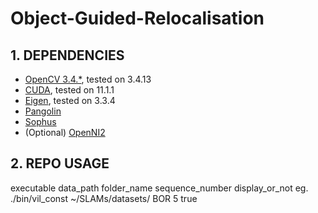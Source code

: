 Object-Guided-Relocalisation
========================================

## 1. DEPENDENCIES

- [OpenCV 3.4.*](https://opencv.org/), tested on 3.4.13
- [CUDA](https://developer.nvidia.com/cuda-zone), tested on 11.1.1
- [Eigen](http://eigen.tuxfamily.org/index.php?title=Main_Page), tested on 3.3.4
- [Pangolin](https://github.com/stevenlovegrove/Pangolin)
- [Sophus](https://github.com/strasdat/Sophus)
- (Optional) [OpenNI2](https://structure.io/openni)

## 2. REPO USAGE
executable data_path folder_name sequence_number display_or_not
eg.
./bin/vil_const ~/SLAMs/datasets/ BOR 5 true
